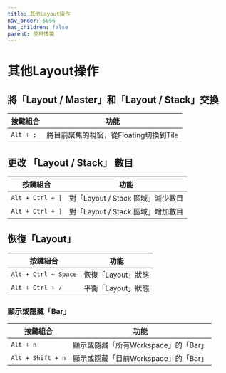 ```yaml
---
title: 其他Layout操作
nav_order: 5056
has_children: false
parent: 使用情境
---
```



# 其他Layout操作


## 將「Layout / Master」和「Layout / Stack」交換

| 按鍵組合 | 功能 |
| --- | --- |
| `Alt + ;` | 將目前聚焦的視窗，從Floating切換到Tile |


## 更改 「Layout / Stack」 數目

| 按鍵組合 | 功能 |
| --- | --- |
| `Alt + Ctrl + [` | 對「Layout / Stack 區域」減少數目 |
| `Alt + Ctrl + ]` | 對「Layout / Stack 區域」增加數目 |


## 恢復「Layout」

| 按鍵組合 | 功能 |
| --- | --- |
| `Alt + Ctrl + Space` | 恢復「Layout」狀態 |
| `Alt + Ctrl + /` | 平衡「Layout」狀態 |


### 顯示或隱藏「Bar」

| 按鍵組合 | 功能 |
| --- | --- |
| `Alt + n` | 顯示或隱藏「所有Workspace」的「Bar」 |
| `Alt + Shift + n` | 顯示或隱藏「目前Workspace」的「Bar」 |
